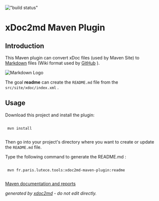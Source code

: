 !["build status"](http://dev.lutece.paris.fr/jenkins/buildStatus/icon?job=tools-maven-xdoc2md-plugin-deploy)
# xDoc2md Maven Plugin

## Introduction

This Maven plugin can convert xDoc files (used by Maven Site) to [Markdown](http://daringfireball.net/projects/markdown/) files (Wiki format used by [GitHub](https://guides.github.com/features/mastering-markdown/) ).

![Markdown Logo](https://github.com/dcurtis/markdown-mark/blob/master/png/208x128.png?raw=true)

The goal **readme** can create the `README.md` file from the `src/site/xdoc/index.xml` .

## Usage

Download this project and install the plugin:

```

 mvn install
                    
```

Then go into your project's directory where you want to create or update the `README.md` file.

Type the following command to generate the README.md :

```

 mvn fr.paris.lutece.tools:xdoc2md-maven-plugin:readme
                    
```


[Maven documentation and reports](http://dev.lutece.paris.fr/plugins/xdoc2md-maven-plugin/)



 *generated by [xdoc2md](https://github.com/lutece-platform/tools-maven-xdoc2md-plugin) - do not edit directly.*